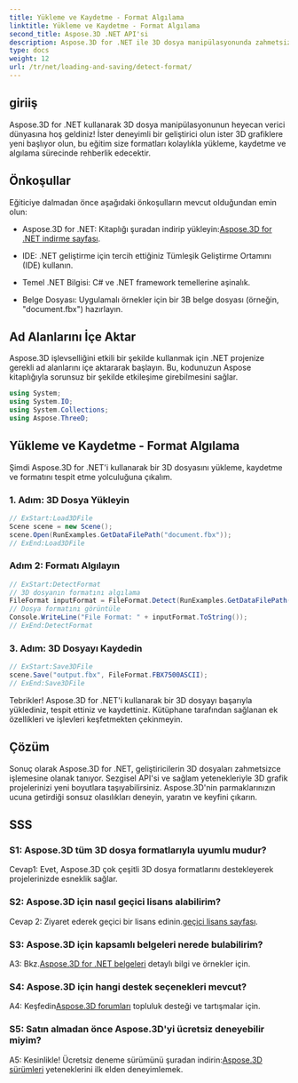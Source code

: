 ```yaml
---
title: Yükleme ve Kaydetme - Format Algılama
linktitle: Yükleme ve Kaydetme - Format Algılama
second_title: Aspose.3D .NET API'si
description: Aspose.3D for .NET ile 3D dosya manipülasyonunda zahmetsizce ustalaşın. Formatları sorunsuz bir şekilde yükleyin, kaydedin ve algılayın.
type: docs
weight: 12
url: /tr/net/loading-and-saving/detect-format/
---
```

## giriiş

Aspose.3D for .NET kullanarak 3D dosya manipülasyonunun heyecan verici dünyasına hoş geldiniz! İster deneyimli bir geliştirici olun ister 3D grafiklere yeni başlıyor olun, bu eğitim size formatları kolaylıkla yükleme, kaydetme ve algılama sürecinde rehberlik edecektir.

## Önkoşullar

Eğiticiye dalmadan önce aşağıdaki önkoşulların mevcut olduğundan emin olun:

-  Aspose.3D for .NET: Kitaplığı şuradan indirip yükleyin:[Aspose.3D for .NET indirme sayfası](https://releases.aspose.com/3d/net/).

- IDE: .NET geliştirme için tercih ettiğiniz Tümleşik Geliştirme Ortamını (IDE) kullanın.

- Temel .NET Bilgisi: C# ve .NET framework temellerine aşinalık.

- Belge Dosyası: Uygulamalı örnekler için bir 3B belge dosyası (örneğin, "document.fbx") hazırlayın.

## Ad Alanlarını İçe Aktar

Aspose.3D işlevselliğini etkili bir şekilde kullanmak için .NET projenize gerekli ad alanlarını içe aktararak başlayın. Bu, kodunuzun Aspose kitaplığıyla sorunsuz bir şekilde etkileşime girebilmesini sağlar.

```csharp
using System;
using System.IO;
using System.Collections;
using Aspose.ThreeD;
```

## Yükleme ve Kaydetme - Format Algılama

Şimdi Aspose.3D for .NET'i kullanarak bir 3D dosyasını yükleme, kaydetme ve formatını tespit etme yolculuğuna çıkalım.

### 1. Adım: 3D Dosya Yükleyin

```csharp
// ExStart:Load3DFile
Scene scene = new Scene();
scene.Open(RunExamples.GetDataFilePath("document.fbx"));
// ExEnd:Load3DFile
```

### Adım 2: Formatı Algılayın

```csharp
// ExStart:DetectFormat
// 3D dosyanın formatını algılama
FileFormat inputFormat = FileFormat.Detect(RunExamples.GetDataFilePath("document.fbx"));
// Dosya formatını görüntüle
Console.WriteLine("File Format: " + inputFormat.ToString());
// ExEnd:DetectFormat
```

### 3. Adım: 3D Dosyayı Kaydedin

```csharp
// ExStart:Save3DFile
scene.Save("output.fbx", FileFormat.FBX7500ASCII);
// ExEnd:Save3DFile
```

Tebrikler! Aspose.3D for .NET'i kullanarak bir 3D dosyayı başarıyla yüklediniz, tespit ettiniz ve kaydettiniz. Kütüphane tarafından sağlanan ek özellikleri ve işlevleri keşfetmekten çekinmeyin.

## Çözüm

Sonuç olarak Aspose.3D for .NET, geliştiricilerin 3D dosyaları zahmetsizce işlemesine olanak tanıyor. Sezgisel API'si ve sağlam yetenekleriyle 3D grafik projelerinizi yeni boyutlara taşıyabilirsiniz. Aspose.3D'nin parmaklarınızın ucuna getirdiği sonsuz olasılıkları deneyin, yaratın ve keyfini çıkarın.

## SSS

### S1: Aspose.3D tüm 3D dosya formatlarıyla uyumlu mudur?

Cevap1: Evet, Aspose.3D çok çeşitli 3D dosya formatlarını destekleyerek projelerinizde esneklik sağlar.

### S2: Aspose.3D için nasıl geçici lisans alabilirim?

 Cevap 2: Ziyaret ederek geçici bir lisans edinin.[geçici lisans sayfası](https://purchase.aspose.com/temporary-license/).

### S3: Aspose.3D için kapsamlı belgeleri nerede bulabilirim?

 A3: Bkz.[Aspose.3D for .NET belgeleri](https://reference.aspose.com/3d/net/) detaylı bilgi ve örnekler için.

### S4: Aspose.3D için hangi destek seçenekleri mevcut?

 A4: Keşfedin[Aspose.3D forumları](https://forum.aspose.com/c/3d/18) topluluk desteği ve tartışmalar için.

### S5: Satın almadan önce Aspose.3D'yi ücretsiz deneyebilir miyim?

 A5: Kesinlikle! Ücretsiz deneme sürümünü şuradan indirin:[Aspose.3D sürümleri](https://releases.aspose.com/) yeteneklerini ilk elden deneyimlemek.